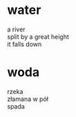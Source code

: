 # water

a river  
split by a great height  
it falls down  

# woda

rzeka  
złamana w pół  
spada  